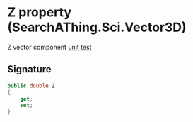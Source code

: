 # Z property (SearchAThing.Sci.Vector3D)
Z vector component
            [unit test](/test/Vector3D/Vector3DTest_0005.cs)

## Signature
```csharp
public double Z
{
    get;
    set;
}
```
